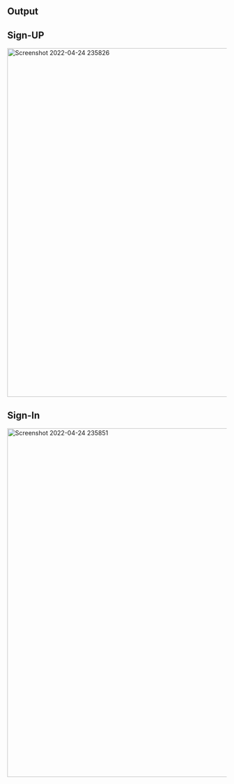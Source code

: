 ## Output

## Sign-UP



<img width="800" alt="Screenshot 2022-04-24 235826" src="https://user-images.githubusercontent.com/80118217/164990087-6ae9f736-3164-4c25-bb04-bb90fb40fb56.png">

## Sign-In


<img width="800" alt="Screenshot 2022-04-24 235851" src="https://user-images.githubusercontent.com/80118217/164990123-e178c15b-de93-4187-8375-cbf8bc2b7f0f.png">
